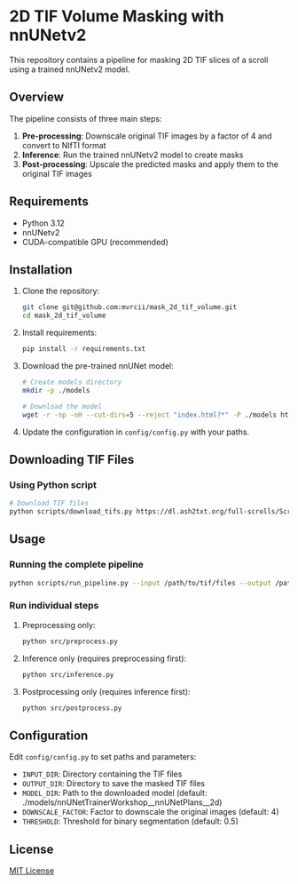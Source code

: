 # 2D TIF Volume Masking with nnUNetv2

This repository contains a pipeline for masking 2D TIF slices of a scroll using a trained nnUNetv2 model.

## Overview

The pipeline consists of three main steps:
1. **Pre-processing**: Downscale original TIF images by a factor of 4 and convert to NIfTI format
2. **Inference**: Run the trained nnUNetv2 model to create masks
3. **Post-processing**: Upscale the predicted masks and apply them to the original TIF images

## Requirements

- Python 3.12
- nnUNetv2
- CUDA-compatible GPU (recommended)

## Installation

1. Clone the repository:
   ```bash
   git clone git@github.com:mvrcii/mask_2d_tif_volume.git
   cd mask_2d_tif_volume
   ```

2. Install requirements:
   ```bash
   pip install -r requirements.txt
   ```

3. Download the pre-trained nnUNet model:
   ```bash
   # Create models directory
   mkdir -p ./models
   
   # Download the model
   wget -r -np -nH --cut-dirs=5 --reject "index.html?*" -P ./models https://dl.ash2txt.org/community-uploads/bruniss/nnunet_models/nnUNet_results/Dataset082_scrollmask2/nnUNetTrainerWorkshop__nnUNetPlans__2d/
   ```

4. Update the configuration in `config/config.py` with your paths.

## Downloading TIF Files
### Using Python script
```bash
# Download TIF files
python scripts/download_tifs.py https://dl.ash2txt.org/full-scrolls/Scroll4/PHerc1667.volpkg/volumes/20231117161658/ ~/scrollprize/data/scroll4.volpkg/volumes/20231117161658/
```

## Usage

### Running the complete pipeline

```bash
python scripts/run_pipeline.py --input /path/to/tif/files --output /path/to/output --model ./models/nnUNetTrainerWorkshop__nnUNetPlans__2d
```

### Run individual steps

1. Preprocessing only:
   ```bash
   python src/preprocess.py
   ```

2. Inference only (requires preprocessing first):
   ```bash
   python src/inference.py
   ```

3. Postprocessing only (requires inference first):
   ```bash
   python src/postprocess.py
   ```

## Configuration

Edit `config/config.py` to set paths and parameters:

- `INPUT_DIR`: Directory containing the TIF files
- `OUTPUT_DIR`: Directory to save the masked TIF files
- `MODEL_DIR`: Path to the downloaded model (default: ./models/nnUNetTrainerWorkshop__nnUNetPlans__2d)
- `DOWNSCALE_FACTOR`: Factor to downscale the original images (default: 4)
- `THRESHOLD`: Threshold for binary segmentation (default: 0.5)

## License

[MIT License](LICENSE)
